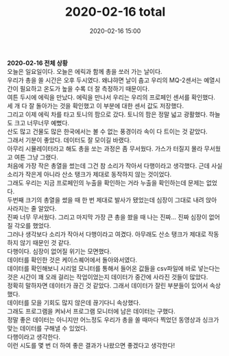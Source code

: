 ﻿---
title: "2020-02-16 total"
date: 2020-02-16 15:00
categories: purdueProject
---

**2020-02-16 전체 상황**  
오늘은 일요일이다. 오늘은 에릭과 함께 총을 쏘러 가는 날이다.  
우리가 총을 쏠 시간은 오후 두시였다.  왜냐햐면 날이 춥고 우리의 MQ-2센서는 예열시간이 필요하고 온도가 높을 수록 더 잘 측정하기 때문이다.  
여튼 두시에 에릭을 만났다. 에릭을 만나서 우리는 우리의 프로페인 센서를 확인했다.  
세 개 다 잘 돌아가는 것을 확인했고 이 부분에 대한 센서 값도 저장했다.  
그리고 이제 에릭 차를 타고 토니의 팜으로 갔다. 토니의 팜은 정말 넓고 광활했다. 하늘도 크고 너무너무 예뻤다.  
산도 많고 건물도 많은 한국에서는 볼 수 없는 풍경이라 속이 다 트이는 것 같았다.  
그래서 기분이 좋았다. 데이터도 잘 모이길 바랬다.  
아무리 시뮬레이터라고 해도 총을 쏘는 과정은 좀 무서웠다. 가스가 터질지 몰라 무서웠고 여튼 그냥 그랬다.  
처음에 가장 작은 총열을 썼는데 그건 참 소리가 작아서 다행이라고 생각했다. 근데 사실 소리가 작은게 아니라 산소 탱크가 제대로 동작하지 않는 것이었다.  
그래도 우리는 지금 프로페인의 누출을 확인하는 거라 누출을 확인하는데 문제는 없었다.  
두번째 크기의 총열을 썼을 때 한 번 제대로 발사가 됐었는데 심장이 그대로 내려 앉아 사라지는 줄 알았다.  
진짜 너무 무서웠다.  그리고 마지막 가장 큰 총을 쐈을 때 나는 진짜... 진짜 심장이 없어질 각오를 했었다.  
그러나 생각보다 소리가 작아서 다행이라고 여겼다. 아무래도 산소 탱크가 제대로 작동하지 않기 때문인 것 같다.  
다행이다. 심장이 없어질 위기는 모면했다.  
데이터를 확인한 것은 케이스퀘어에서 돌아와서였다.  
데이터를 확인해보니 시리얼 모니터를 통해서 들어온 값들을 csv파일에 바로 넣는다는 것은 시간이 꽤 오래 걸리는 작업이었는지 데이터가 중간에 사라진 것들이 많았다.  
정확히 말하자면 데이터가 끊긴 것 같았다. 그래서 데이터가 잘린 부분들이 있어서 속상했다.  
데이터를 모을 기회도 많지 않은데 끊기다니 속상했다.  
그래도 프로그램을 켜놔서 프로그램 모니터에 남은 데이터는 구했다.  
정말 좋은 데이터는 아니지만 어느정도 우리가 총을 쏠 때마다 찍었던 동영상과 싱크가 맞는 데이터를 구해낼 수 있었다.  
다행이라고 생각한다.  
이런 시도를 몇 번 더 하여 좋은 결과가 나왔으면 좋겠다고 생각한다!
